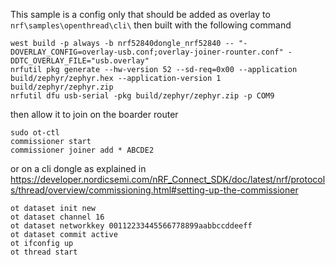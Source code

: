 This sample is a config only that should be added as overlay to `nrf\samples\openthread\cli\` then built with the following command

```shell
west build -p always -b nrf52840dongle_nrf52840 -- "-DOVERLAY_CONFIG=overlay-usb.conf;overlay-joiner-rounter.conf" -DDTC_OVERLAY_FILE="usb.overlay"
nrfutil pkg generate --hw-version 52 --sd-req=0x00 --application build/zephyr/zephyr.hex --application-version 1 build/zephyr/zephyr.zip
nrfutil dfu usb-serial -pkg build/zephyr/zephyr.zip -p COM9
```

then allow it to join on the boarder router
```shell
sudo ot-ctl
commissioner start
commissioner joiner add * ABCDE2
```

or on a cli dongle as explained in https://developer.nordicsemi.com/nRF_Connect_SDK/doc/latest/nrf/protocols/thread/overview/commissioning.html#setting-up-the-commissioner

```shell
ot dataset init new
ot dataset channel 16
ot dataset networkkey 00112233445566778899aabbccddeeff
ot dataset commit active
ot ifconfig up
ot thread start
```
